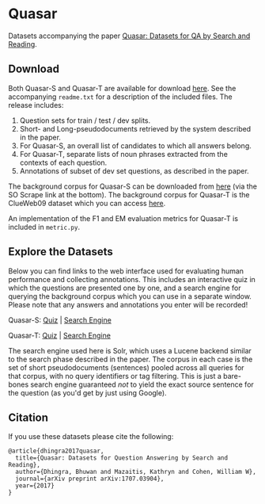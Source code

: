 # Quasar

Datasets accompanying the paper [Quasar: Datasets for QA by Search and Reading](http://arxiv.org/abs/1707.03904).

## Download

Both Quasar-S and Quasar-T are available for download [here](http://curtis.ml.cmu.edu/datasets/quasar/). See the accompanying `readme.txt` for a description of the included files. The release includes:

1. Question sets for train / test / dev splits.
2. Short- and Long-pseudodocuments retrieved by the system described in the paper.
3. For Quasar-S, an overall list of candidates to which all answers belong.
4. For Quasar-T, separate lists of noun phrases extracted from the contexts of each question.
5. Annotations of subset of dev set questions, as described in the paper.

The background corpus for Quasar-S can be downloaded from [here](http://curtis.ml.cmu.edu/gnat/software/) (via the SO Scrape link at the bottom). The background corpus for Quasar-T is the ClueWeb09 dataset which you can access [here](https://lemurproject.org/clueweb09/).

An implementation of the F1 and EM evaluation metrics for Quasar-T is included in `metric.py`.

## Explore the Datasets

Below you can find links to the web interface used for evaluating human performance and collecting annotations. This includes an interactive quiz in which the questions are presented one by one, and a search engine for querying the background corpus which you can use in a separate window. Please note that any answers and annotations you enter will be recorded!

Quasar-S: [Quiz](http://murph.ml.cmu.edu/clozemble/so/welcome) | [Search Engine](http://murph.ml.cmu.edu/solr/clozemble-so/browse)

Quasar-T: [Quiz](http://murph.ml.cmu.edu/clozemble/trivia/welcome) | [Search Engine](http://murph.ml.cmu.edu/solr/clozemble-cw/browse)

The search engine used here is Solr, which uses a Lucene backend similar to the search phase described in the paper. The corpus in each case is the set of short pseudodocuments (sentences) pooled across all queries for that corpus, with no query identifiers or tag filtering. This is just a bare-bones search engine guaranteed *not* to yield the exact source sentence for the question (as you'd get by just using Google).

## Citation

If you use these datasets please cite the following:

```
@article{dhingra2017quasar,
  title={Quasar: Datasets for Question Answering by Search and Reading},
  author={Dhingra, Bhuwan and Mazaitis, Kathryn and Cohen, William W},
  journal={arXiv preprint arXiv:1707.03904},
  year={2017}
}
```
